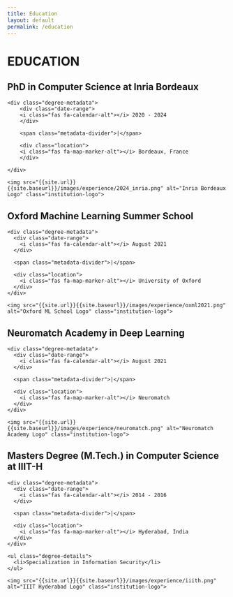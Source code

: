 ```yaml
---
title: Education
layout: default
permalink: /education
---
```


# EDUCATION

<div class="education-section">
  
  <!-- Inria Bordeaux Entry -->
  <div class="education-entry">
    <h2 class="degree-title">PhD in Computer Science at Inria Bordeaux</h2>
    
    <div class="degree-metadata">
        <div class="date-range">
        <i class="fas fa-calendar-alt"></i> 2020 - 2024
        </div>

        <span class="metadata-divider">|</span>
        
        <div class="location">
        <i class="fas fa-map-marker-alt"></i> Bordeaux, France
        </div>
        
    </div>
    
    <img src="{{site.url}}{{site.baseurl}}/images/experience/2024_inria.png" alt="Inria Bordeaux Logo" class="institution-logo">
  </div>

  <!-- OxML Entry -->
  <div class="education-entry">
    <h2 class="degree-title">Oxford Machine Learning Summer School</h2>
    
    <div class="degree-metadata">
      <div class="date-range">
        <i class="fas fa-calendar-alt"></i> August 2021
      </div>
      
      <span class="metadata-divider">|</span>
      
      <div class="location">
        <i class="fas fa-map-marker-alt"></i> University of Oxford
      </div>
    </div>
    
    <img src="{{site.url}}{{site.baseurl}}/images/experience/oxml2021.png" alt="Oxford ML School Logo" class="institution-logo">
  </div>

  <!-- OxML Entry -->
  <div class="education-entry">
    <h2 class="degree-title">Neuromatch Academy in Deep Learning</h2>
    
    <div class="degree-metadata">
      <div class="date-range">
        <i class="fas fa-calendar-alt"></i> August 2021
      </div>
      
      <span class="metadata-divider">|</span>
      
      <div class="location">
        <i class="fas fa-map-marker-alt"></i> Neuromatch
      </div>
    </div>
    
    <img src="{{site.url}}{{site.baseurl}}/images/experience/neuromatch.png" alt="Neuromatch Academy Logo" class="institution-logo">
  </div>
  
  <!-- IIIT-H Entry -->
  <div class="education-entry">
    <h2 class="degree-title">Masters Degree (M.Tech.) in Computer Science at IIIT-H</h2>
    
    <div class="degree-metadata">
      <div class="date-range">
        <i class="fas fa-calendar-alt"></i> 2014 - 2016
      </div>
      
      <span class="metadata-divider">|</span>
      
      <div class="location">
        <i class="fas fa-map-marker-alt"></i> Hyderabad, India
      </div>
    </div>
    
    <ul class="degree-details">
      <li>Specialization in Information Security</li>
    </ul>
    
    <img src="{{site.url}}{{site.baseurl}}/images/experience/iiith.png" alt="IIIT Hyderabad Logo" class="institution-logo">
  </div>
</div>

<!-- Font Awesome for icons -->
<link rel="stylesheet" href="https://cdnjs.cloudflare.com/ajax/libs/font-awesome/5.15.4/css/all.min.css" 
      integrity="sha512-1ycn6IcaQQ40/MKBW2W4Rhis/DbILU74C1vSrLJxCq57o941Ym01SwNsOMqvEBFlcgUa6xLiPY/NS5R+E6ztJQ==" 
      crossorigin="anonymous" referrerpolicy="no-referrer" />